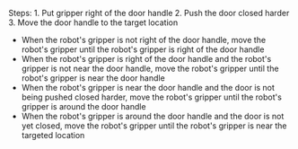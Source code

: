 

Steps: 1. Put gripper right of the door handle 2. Push the door closed harder 3. Move the door handle to the target location
- When the robot's gripper is not right of the door handle, move the robot's gripper until the robot's gripper is right of the door handle
- When the robot's gripper is right of the door handle and the robot's gripper is not near the door handle, move the robot's gripper until the robot's gripper is near the door handle
- When the robot's gripper is near the door handle and the door is not being pushed closed harder, move the robot's gripper until the robot's gripper is around the door handle
- When the robot's gripper is around the door handle and the door is not yet closed, move the robot's gripper until the robot's gripper is near the targeted location